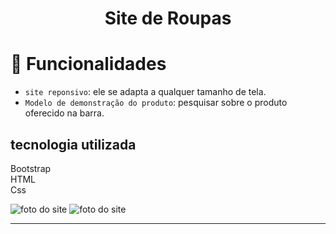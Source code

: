 <h1 align="center"> Site de Roupas </h1>


# :hammer: Funcionalidades

- `site reponsivo`: ele se adapta a qualquer tamanho de tela.
- `Modelo de demonstração do produto`: pesquisar sobre o produto oferecido na barra.

## tecnologia utilizada
Bootstrap  
HTML  
Css

![foto do site](https://user-images.githubusercontent.com/108019998/225798387-fc256d3f-a866-4e18-a2fd-7bf009960b1f.png)
![foto do site ](https://user-images.githubusercontent.com/108019998/225798385-585e8a37-6a74-4347-8460-02698c874f17.png)

-------------

